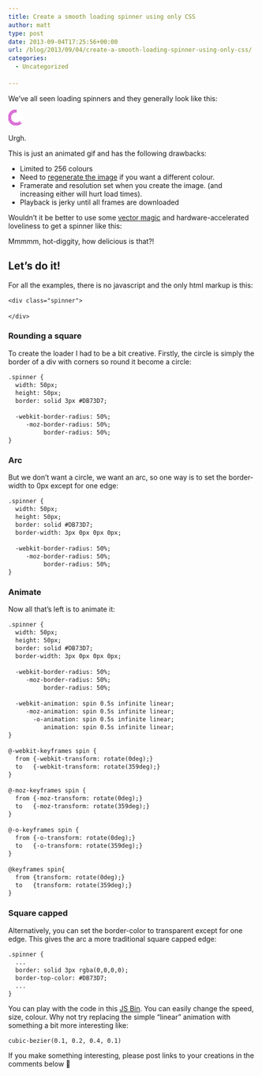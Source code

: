 ```yaml
---
title: Create a smooth loading spinner using only CSS
author: matt
type: post
date: 2013-09-04T17:25:56+00:00
url: /blog/2013/09/04/create-a-smooth-loading-spinner-using-only-css/
categories:
  - Uncategorized

---
```

We’ve all seen loading spinners and they generally look like this:

![](/wp-content/uploads/2013/09/ajax-loader.gif)

Urgh.

This is just an animated gif and has the following drawbacks:

  * Limited to 256 colours
  * Need to [regenerate the image][2] if you want a different colour.
  * Framerate and resolution set when you create the image. (and increasing either will hurt load times).
  * Playback is jerky until all frames are downloaded

Wouldn’t it be better to use some [vector magic][3] and hardware-accelerated loveliness to get a spinner like this:

<div class="spinner">
</div>

Mmmmm, hot-diggity, how delicious is that?!

## Let’s do it!

For all the examples, there is no javascript and the only html markup is this:

```
<div class="spinner">
  
</div>
```

### Rounding a square

To create the loader I had to be a bit creative. Firstly, the circle is simply the border of a div with corners so round it become a circle:

<div class="spinner1">
</div>

<div class="spinner1 rounded">
</div>

```
.spinner {
  width: 50px;
  height: 50px;
  border: solid 3px #DB73D7;

  -webkit-border-radius: 50%;
     -moz-border-radius: 50%;
          border-radius: 50%;
}
```

### Arc

But we don’t want a circle, we want an arc, so one way is to set the border-width to 0px except for one edge:

<div class="spinner2">
</div>

<div class="spinner2 rounded">
</div>

```
.spinner {
  width: 50px;
  height: 50px;
  border: solid #DB73D7;
  border-width: 3px 0px 0px 0px;

  -webkit-border-radius: 50%;
     -moz-border-radius: 50%;
          border-radius: 50%;
}
```

### Animate

Now all that’s left is to animate it:

<div class="spinner2 rounded spinning">
</div>

```
.spinner {
  width: 50px;
  height: 50px;
  border: solid #DB73D7;
  border-width: 3px 0px 0px 0px;

  -webkit-border-radius: 50%;
     -moz-border-radius: 50%;
          border-radius: 50%;

  -webkit-animation: spin 0.5s infinite linear;
     -moz-animation: spin 0.5s infinite linear;
       -o-animation: spin 0.5s infinite linear;
          animation: spin 0.5s infinite linear;
}

@-webkit-keyframes spin {
  from {-webkit-transform: rotate(0deg);}
  to   {-webkit-transform: rotate(359deg);}
}

@-moz-keyframes spin {
  from {-moz-transform: rotate(0deg);}
  to   {-moz-transform: rotate(359deg);}
}

@-o-keyframes spin {
  from {-o-transform: rotate(0deg);}
  to   {-o-transform: rotate(359deg);}
}

@keyframes spin{
  from {transform: rotate(0deg);}
  to   {transform: rotate(359deg);}
}
```

### Square capped

Alternatively, you can set the border-color to transparent except for one edge. This gives the arc a more traditional square capped edge:

<div class="spinner3 rounded spinning">
</div>

```
.spinner {
  ...
  border: solid 3px rgba(0,0,0,0);
  border-top-color: #DB73D7;
  ...
}
```

You can play with the code in this [JS Bin][4]. You can easily change the speed, size, colour. Why not try replacing the simple “linear” animation with something a bit more interesting like: 

```
cubic-bezier(0.1, 0.2, 0.4, 0.1)
```

If you make something interesting, please post links to your creations in the comments below 🙂

 [1]: http://www.mattburns.co.uk/blog/wp-content/uploads/2013/09/ajax-loader.gif
 [2]: http://www.ajaxload.info/
 [3]: http://www.mattburns.co.uk/blog/2013/02/24/4-reasons-to-design-your-logo-in-css-and-a-few-why-you-shouldnt/ "4 reasons to design your logo in CSS (and a few why you shouldn’t)"
 [4]: http://jsbin.com/usIjEgI/1/